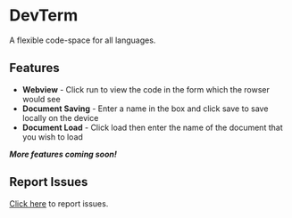 <!-- <img src="banner.png" width="50%"> -->

# DevTerm
A flexible code-space for all languages.

## Features

- **Webview** - Click run to view the code in the form which the rowser would see
- **Document Saving** - Enter a name in the box and click save to save locally on the device
- **Document Load** - Click load then enter the name of the document that you wish to load

***More features coming soon!***

## Report Issues

[Click here](https://github.com/7aimez/DevTerm/issues) to report issues.
